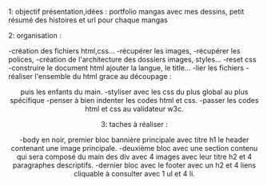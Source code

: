 1: objectif présentation,idées : 
portfolio mangas avec mes dessins, petit résumé des histoires et url pour chaque mangas

2: organisation :

-création des fichiers html,css...
-récupérer les images,
-récupérer les polices,
-création de l'architecture des dossiers images, styles...
-reset css
-construire le document html ajouter la langue, le title...
-lier les fichiers
-réaliser l'ensemble du html grace au découpage : <header> <main> <footer> puis les enfants du main.
-styliser avec les css du plus global au plus spécifique
-penser à bien indenter les codes html et css.
-passer les codes html et css au validateur w3c. 

3: taches à réaliser :

-body en noir, premier bloc bannière principale avec titre h1 le header contenant une image principale. 
-deuxième bloc avec une section contenu qui sera composé du main des div avec 4 images avec leur titre h2 et 4 paragraphes descriptifs.
-dernier bloc avec le footer avec un h2 et 4 liens cliquable à consulter avec 1 ul et 4 li.